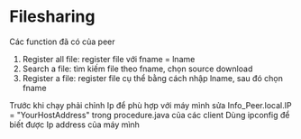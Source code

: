 # Filesharing
Các function đã có của peer
1. Register all file: register file với fname = lname
2. Search a file: tìm kiếm file theo fname, chọn source download
3. Register a file: register file cụ thể bằng cách nhập lname, sau đó chọn fname

Trước khi chạy phải chỉnh Ip để phù hợp với máy mình sửa 
Info_Peer.local.IP = "YourHostAddress" trong procedure.java của các client 
Dùng ipconfig để biết được Ip address của máy mình
